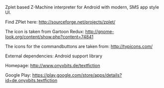 Zplet based Z-Machine interpreter for Android with modern, SMS app style UI.

Find ZPlet here: 
http://sourceforge.net/projects/zplet/

The icon is taken from Gartoon Redux: 
http://gnome-look.org/content/show.php?content=74841

The icons for the commandbuttons are taken from:
http://typicons.com/

External dependencies:
Android support library

Homepage:
http://www.onyxbits.de/textfiction

Google Play:
https://play.google.com/store/apps/details?id=de.onyxbits.textfiction

